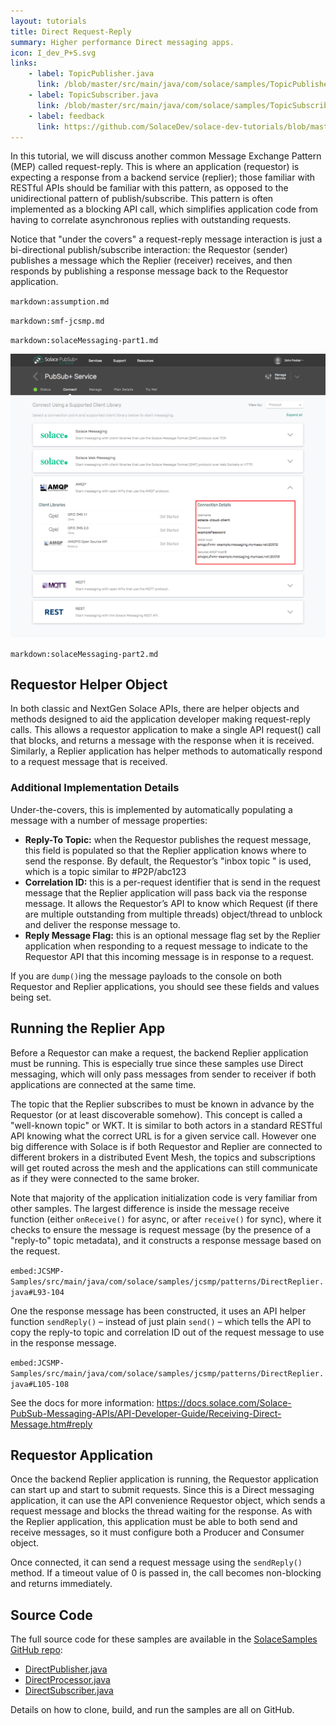 ```yaml
---
layout: tutorials
title: Direct Request-Reply
summary: Higher performance Direct messaging apps.
icon: I_dev_P+S.svg
links:
    - label: TopicPublisher.java
      link: /blob/master/src/main/java/com/solace/samples/TopicPublisher.java
    - label: TopicSubscriber.java
      link: /blob/master/src/main/java/com/solace/samples/TopicSubscriber.java
    - label: feedback
      link: https://github.com/SolaceDev/solace-dev-tutorials/blob/master/src/pages/tutorials/jcsmp/publish-subscribe.md
---
```



In this tutorial, we will discuss another common Message Exchange Pattern (MEP) called request-reply.  This is where an application (requestor) is expecting a response from a backend service (replier); those familiar with RESTful APIs should be familiar with this pattern, as opposed to the unidirectional pattern of publish/subscribe.  This pattern is often implemented as a blocking API call, which simplifies application code from having to correlate asynchronous replies with outstanding requests.

Notice that "under the covers" a request-reply message interaction is just a bi-directional publish/subscribe interaction: the Requestor (sender) publishes a message which the Replier (receiver) receives, and then responds by publishing a response message back to the Requestor application.



[//]: # (`markdown:pubSubIntro.md`)

`markdown:assumption.md`

`markdown:smf-jcsmp.md`

[//]: # (`markdown:pubSubGoal.md`)

`markdown:solaceMessaging-part1.md`

![Screenshot: Messaging Connectivity Information](../../../images/screenshots/connectivity-info.png)

`markdown:solaceMessaging-part2.md`



## Requestor Helper Object

In both classic and NextGen Solace APIs, there are helper objects and methods designed to aid the application developer making request-reply calls.  This allows a requestor application to make a single API request() call that blocks, and returns a message with the response when it is received.  Similarly, a Replier application has helper methods to automatically respond to a request message that is received.


### Additional Implementation Details

Under-the-covers, this is implemented by automatically populating a message with a number of message properties:

- **Reply-To Topic:** when the Requestor publishes the request message, this field is populated so that the Replier application knows where to send the response.  By default, the Requestor’s "inbox topic " is used, which is a topic similar to #P2P/abc123 
- **Correlation ID:** this is a per-request identifier that is send in the request message that the Replier application will pass back via the response message.  It allows the Requestor’s API to know which Request (if there are multiple outstanding from multiple threads) object/thread to unblock and deliver the response message to.
- **Reply Message Flag:** this is an optional message flag set by the Replier application when responding to a request message to indicate to the Requestor API that this incoming message is in response to a request.

If you are `dump()`ing the message payloads to the console on both Requestor and Replier applications, you should see these fields and values being set.




## Running the Replier App

Before a Requestor can make a request, the backend Replier application must be running.  This is especially true since these samples use Direct messaging, which will only pass messages from sender to receiver if both applications are connected at the same time.

The topic that the Replier subscribes to must be known in advance by the Requestor (or at least discoverable somehow).  This concept is called a "well-known topic" or WKT.  It is similar to both actors in a standard RESTful API knowing what the correct URL is for a given service call.  However one big difference with Solace is if both Requestor and Replier are connected to different brokers  in a distributed Event Mesh, the topics and subscriptions will get routed across the mesh and the applications can still communicate as if they were connected to the same broker.

Note that majority of the application initialization code is very familiar from other samples.  The largest difference is inside the message receive function (either `onReceive()` for async, or after `receive()` for sync), where it checks to ensure the message is request message (by the presence of a "reply-to" topic metadata), and it constructs a response message based on the request.

`embed:JCSMP-Samples/src/main/java/com/solace/samples/jcsmp/patterns/DirectReplier.java#L93-104`

One the response message has been constructed, it uses an API helper function `sendReply()` – instead of just plain `send()` – which tells the API to copy the reply-to topic and correlation ID out of the request message to use in the response message.

`embed:JCSMP-Samples/src/main/java/com/solace/samples/jcsmp/patterns/DirectReplier.java#L105-108`

See the docs for more information: https://docs.solace.com/Solace-PubSub-Messaging-APIs/API-Developer-Guide/Receiving-Direct-Message.htm#reply


## Requestor Application

Once the backend Replier application is running, the Requestor application can start up and start to submit requests.  Since this is a Direct messaging application, it can use the API convenience Requestor object, which sends a request message and blocks the thread waiting for the response.  As with the Replier application, this application must be able to both send and receive messages, so it must configure both a Producer and Consumer object.

Once connected, it can send a request message using the `sendReply()` method.  If a timeout value of 0 is passed in, the call becomes non-blocking and returns immediately.






## Source Code

The full source code for these samples are available in the [SolaceSamples GitHub repo](https://github.com/SolaceSamples/solace-samples-java-jcsmp):

- [DirectPublisher.java](https://github.com/SolaceSamples/solace-samples-java-jcsmp/blob/master/src/main/java/com/solace/samples/jcsmp/patterns/DirectPublisher.java)
- [DirectProcessor.java](https://github.com/SolaceSamples/solace-samples-java-jcsmp/blob/master/src/main/java/com/solace/samples/jcsmp/patterns/DirectProcessor.java)
- [DirectSubscriber.java](https://github.com/SolaceSamples/solace-samples-java-jcsmp/blob/master/src/main/java/com/solace/samples/jcsmp/patterns/DirectSubscriber.java)

Details on how to clone, build, and run the samples are all on GitHub.
